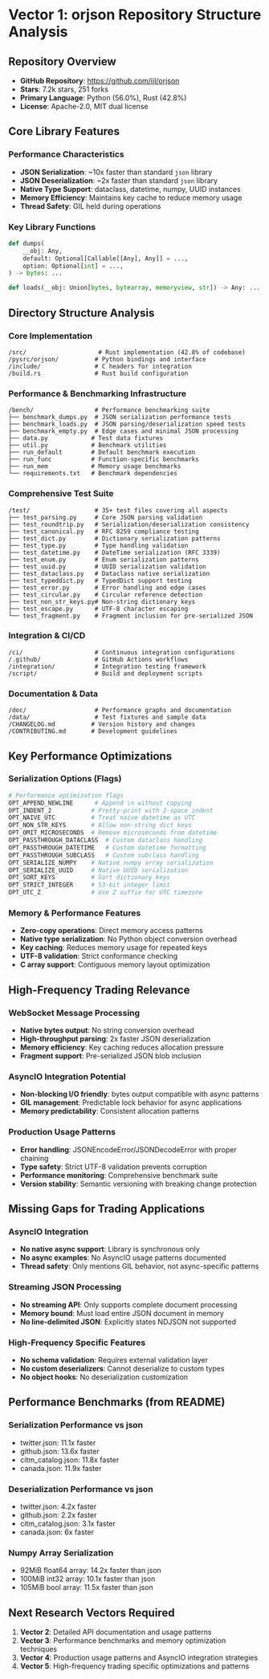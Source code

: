 # Vector 1: orjson Repository Structure Analysis

## Repository Overview
- **GitHub Repository**: https://github.com/ijl/orjson
- **Stars**: 7.2k stars, 251 forks
- **Primary Language**: Python (56.0%), Rust (42.8%)
- **License**: Apache-2.0, MIT dual license

## Core Library Features

### Performance Characteristics
- **JSON Serialization**: ~10x faster than standard `json` library
- **JSON Deserialization**: ~2x faster than standard `json` library
- **Native Type Support**: dataclass, datetime, numpy, UUID instances
- **Memory Efficiency**: Maintains key cache to reduce memory usage
- **Thread Safety**: GIL held during operations

### Key Library Functions
```python
def dumps(
    __obj: Any,
    default: Optional[Callable[[Any], Any]] = ...,
    option: Optional[int] = ...,
) -> bytes: ...

def loads(__obj: Union[bytes, bytearray, memoryview, str]) -> Any: ...
```

## Directory Structure Analysis

### Core Implementation
```
/src/                    # Rust implementation (42.8% of codebase)
/pysrc/orjson/          # Python bindings and interface
/include/               # C headers for integration
/build.rs               # Rust build configuration
```

### Performance & Benchmarking Infrastructure
```
/bench/                 # Performance benchmarking suite
├── benchmark_dumps.py  # JSON serialization performance tests
├── benchmark_loads.py  # JSON parsing/deserialization speed tests  
├── benchmark_empty.py  # Edge cases and minimal JSON processing
├── data.py            # Test data fixtures
├── util.py            # Benchmark utilities
├── run_default        # Default benchmark execution
├── run_func           # Function-specific benchmarks
├── run_mem            # Memory usage benchmarks
└── requirements.txt   # Benchmark dependencies
```

### Comprehensive Test Suite
```
/test/                  # 35+ test files covering all aspects
├── test_parsing.py     # Core JSON parsing validation
├── test_roundtrip.py   # Serialization/deserialization consistency
├── test_canonical.py   # RFC 8259 compliance testing
├── test_dict.py        # Dictionary serialization patterns
├── test_type.py        # Type handling validation
├── test_datetime.py    # DateTime serialization (RFC 3339)
├── test_enum.py        # Enum serialization patterns
├── test_uuid.py        # UUID serialization validation
├── test_dataclass.py   # Dataclass native serialization
├── test_typeddict.py   # TypedDict support testing
├── test_error.py       # Error handling and edge cases
├── test_circular.py    # Circular reference detection
├── test_non_str_keys.py# Non-string dictionary keys
├── test_escape.py      # UTF-8 character escaping
└── test_fragment.py    # Fragment inclusion for pre-serialized JSON
```

### Integration & CI/CD
```
/ci/                    # Continuous integration configurations
/.github/               # GitHub Actions workflows
/integration/           # Integration testing framework
/script/                # Build and deployment scripts
```

### Documentation & Data
```
/doc/                   # Performance graphs and documentation
/data/                  # Test fixtures and sample data
/CHANGELOG.md          # Version history and changes
/CONTRIBUTING.md       # Development guidelines
```

## Key Performance Optimizations

### Serialization Options (Flags)
```python
# Performance optimization flags
OPT_APPEND_NEWLINE      # Append \n without copying
OPT_INDENT_2           # Pretty-print with 2-space indent
OPT_NAIVE_UTC          # Treat naive datetime as UTC
OPT_NON_STR_KEYS       # Allow non-string dict keys
OPT_OMIT_MICROSECONDS  # Remove microseconds from datetime
OPT_PASSTHROUGH_DATACLASS  # Custom dataclass handling
OPT_PASSTHROUGH_DATETIME   # Custom datetime formatting
OPT_PASSTHROUGH_SUBCLASS   # Custom subclass handling
OPT_SERIALIZE_NUMPY    # Native numpy array serialization
OPT_SERIALIZE_UUID     # Native UUID serialization
OPT_SORT_KEYS          # Sort dictionary keys
OPT_STRICT_INTEGER     # 53-bit integer limit
OPT_UTC_Z              # Use Z suffix for UTC timezone
```

### Memory & Performance Features
- **Zero-copy operations**: Direct memory access patterns
- **Native type serialization**: No Python object conversion overhead
- **Key caching**: Reduces memory usage for repeated keys
- **UTF-8 validation**: Strict conformance checking
- **C array support**: Contiguous memory layout optimization

## High-Frequency Trading Relevance

### WebSocket Message Processing
- **Native bytes output**: No string conversion overhead
- **High-throughput parsing**: 2x faster JSON deserialization
- **Memory efficiency**: Key caching reduces allocation pressure
- **Fragment support**: Pre-serialized JSON blob inclusion

### AsyncIO Integration Potential
- **Non-blocking I/O friendly**: bytes output compatible with async patterns
- **GIL management**: Predictable lock behavior for async applications
- **Memory predictability**: Consistent allocation patterns

### Production Usage Patterns
- **Error handling**: JSONEncodeError/JSONDecodeError with proper chaining
- **Type safety**: Strict UTF-8 validation prevents corruption
- **Performance monitoring**: Comprehensive benchmark suite
- **Version stability**: Semantic versioning with breaking change protection

## Missing Gaps for Trading Applications

### AsyncIO Integration
- **No native async support**: Library is synchronous only
- **No async examples**: No AsyncIO usage patterns documented
- **Thread safety**: Only mentions GIL behavior, not async-specific patterns

### Streaming JSON Processing
- **No streaming API**: Only supports complete document processing
- **Memory bound**: Must load entire JSON document in memory
- **No line-delimited JSON**: Explicitly states NDJSON not supported

### High-Frequency Specific Features
- **No schema validation**: Requires external validation layer
- **No custom deserializers**: Cannot deserialize to custom types
- **No object hooks**: No deserialization customization

## Performance Benchmarks (from README)

### Serialization Performance vs json
- twitter.json: 11.1x faster
- github.json: 13.6x faster  
- citm_catalog.json: 11.8x faster
- canada.json: 11.9x faster

### Deserialization Performance vs json
- twitter.json: 4.2x faster
- github.json: 2.2x faster
- citm_catalog.json: 3.1x faster
- canada.json: 6x faster

### Numpy Array Serialization
- 92MiB float64 array: 14.2x faster than json
- 100MiB int32 array: 10.1x faster than json
- 105MiB bool array: 11.5x faster than json

## Next Research Vectors Required

1. **Vector 2**: Detailed API documentation and usage patterns
2. **Vector 3**: Performance benchmarks and memory optimization techniques
3. **Vector 4**: Production usage patterns and AsyncIO integration strategies
4. **Vector 5**: High-frequency trading specific optimizations and patterns